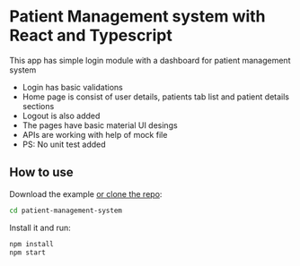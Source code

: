 # Patient Management system with React and Typescript

This app has simple login module with a dashboard for patient management system
- Login has basic validations
- Home page is consist of user details, patients tab list and patient details sections
- Logout is also added
- The pages have basic material UI desings
- APIs are working with help of mock file
- PS: No unit test added

## How to use

Download the example [or clone the repo](https://github.com/vargheseakhil/patient-management-system.git):

<!-- #default-branch-switch -->

```sh
cd patient-management-system
```

Install it and run:

```sh
npm install
npm start
```